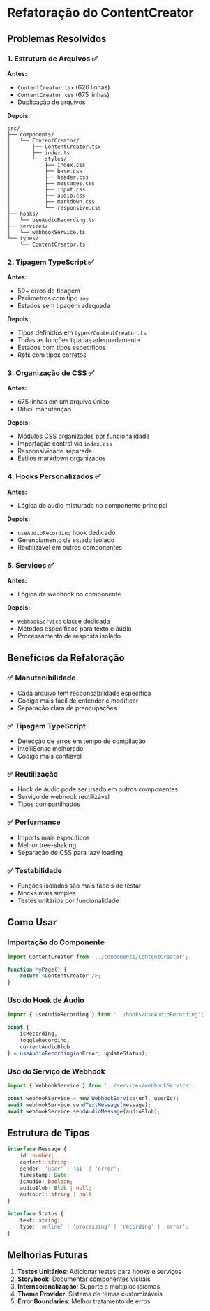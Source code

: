 # Refatoração do ContentCreator

## Problemas Resolvidos

### 1. **Estrutura de Arquivos** ✅
**Antes:**
- `ContentCreator.tsx` (626 linhas)
- `ContentCreator.css` (675 linhas)
- Duplicação de arquivos

**Depois:**
```
src/
├── components/
│   └── ContentCreator/
│       ├── ContentCreator.tsx
│       ├── index.ts
│       └── styles/
│           ├── index.css
│           ├── base.css
│           ├── header.css
│           ├── messages.css
│           ├── input.css
│           ├── audio.css
│           ├── markdown.css
│           └── responsive.css
├── hooks/
│   └── useAudioRecording.ts
├── services/
│   └── webhookService.ts
└── types/
    └── ContentCreator.ts
```

### 2. **Tipagem TypeScript** ✅
**Antes:**
- 50+ erros de tipagem
- Parâmetros com tipo `any`
- Estados sem tipagem adequada

**Depois:**
- Tipos definidos em `types/ContentCreator.ts`
- Todas as funções tipadas adequadamente
- Estados com tipos específicos
- Refs com tipos corretos

### 3. **Organização de CSS** ✅
**Antes:**
- 675 linhas em um arquivo único
- Difícil manutenção

**Depois:**
- Módulos CSS organizados por funcionalidade
- Importação central via `index.css`
- Responsividade separada
- Estilos markdown organizados

### 4. **Hooks Personalizados** ✅
**Antes:**
- Lógica de áudio misturada no componente principal

**Depois:**
- `useAudioRecording` hook dedicado
- Gerenciamento de estado isolado
- Reutilizável em outros componentes

### 5. **Serviços** ✅
**Antes:**
- Lógica de webhook no componente

**Depois:**
- `WebhookService` classe dedicada
- Métodos específicos para texto e áudio
- Processamento de resposta isolado

## Benefícios da Refatoração

### ✅ **Manutenibilidade**
- Cada arquivo tem responsabilidade específica
- Código mais fácil de entender e modificar
- Separação clara de preocupações

### ✅ **Tipagem TypeScript**
- Detecção de erros em tempo de compilação
- IntelliSense melhorado
- Código mais confiável

### ✅ **Reutilização**
- Hook de áudio pode ser usado em outros componentes
- Serviço de webhook reutilizável
- Tipos compartilhados

### ✅ **Performance**
- Imports mais específicos
- Melhor tree-shaking
- Separação de CSS para lazy loading

### ✅ **Testabilidade**
- Funções isoladas são mais fáceis de testar
- Mocks mais simples
- Testes unitários por funcionalidade

## Como Usar

### Importação do Componente
```typescript
import ContentCreator from '../components/ContentCreator';

function MyPage() {
    return <ContentCreator />;
}
```

### Uso do Hook de Áudio
```typescript
import { useAudioRecording } from '../hooks/useAudioRecording';

const {
    isRecording,
    toggleRecording,
    currentAudioBlob
} = useAudioRecording(onError, updateStatus);
```

### Uso do Serviço de Webhook
```typescript
import { WebhookService } from '../services/webhookService';

const webhookService = new WebhookService(url, userId);
await webhookService.sendTextMessage(message);
await webhookService.sendAudioMessage(audioBlob);
```

## Estrutura de Tipos

```typescript
interface Message {
    id: number;
    content: string;
    sender: 'user' | 'ai' | 'error';
    timestamp: Date;
    isAudio: boolean;
    audioBlob: Blob | null;
    audioUrl: string | null;
}

interface Status {
    text: string;
    type: 'online' | 'processing' | 'recording' | 'error';
}
```

## Melhorias Futuras

1. **Testes Unitários**: Adicionar testes para hooks e serviços
2. **Storybook**: Documentar componentes visuais
3. **Internacionalização**: Suporte a múltiplos idiomas
4. **Theme Provider**: Sistema de temas customizáveis
5. **Error Boundaries**: Melhor tratamento de erros 